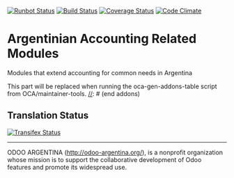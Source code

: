 [![Runbot Status](http://runbot.odoo-argentina.org/runbot/badge/flat/5/9.0.svg)](http://runbot.odoo-argentina.org/runbot/repo/github-com-odoo-argentina-config-5)
[![Build Status](https://travis-ci.org/odoo-argentina/account.svg?branch=9.0)](https://travis-ci.org/odoo-argentina/account)
[![Coverage Status](https://coveralls.io/repos/odoo-argentina/account/badge.svg?branch=9.0&service=github)](https://coveralls.io/github/odoo-argentina/account?branch=9.0)
[![Code Climate](https://codeclimate.com/github/odoo-argentina/account/badges/gpa.svg)](https://codeclimate.com/github/odoo-argentina/account)

# Argentinian Accounting Related Modules

Modules that extend accounting for common needs in Argentina

[//]: # (addons)
This part will be replaced when running the oca-gen-addons-table script from OCA/maintainer-tools.
[//]: # (end addons)

Translation Status
------------------
[![Transifex Status](https://www.transifex.com/projects/p/odoo-argentina-account-9-0/chart/image_png)](https://www.transifex.com/projects/p/odoo-argentina-account-9-0)

----

ODOO ARGENTINA (http://odoo-argentina.org/), is a nonprofit organization whose mission is to support the collaborative development of Odoo features and promote its widespread use.
